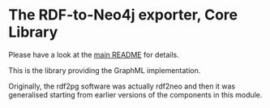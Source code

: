 # The RDF-to-Neo4j exporter, Core Library

Please have a look at the [main README](../README.md) for details. 

This is the library providing the GraphML implementation.  

Originally, the rdf2pg software was actually rdf2neo and then it was generalised starting from 
earlier versions of the components in this module.
